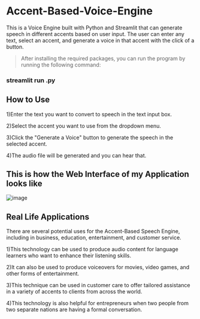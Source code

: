 # Accent-Based-Voice-Engine

This is a Voice Engine built with Python and Streamlit that can generate speech in different accents based on user input. The user can enter any text, select an accent, and generate a voice in that accent with the click of a button.

> After installing the required packages, you can run the program by running the following command:

### streamlit run <file name>.py


## How to Use
1)Enter the text you want to convert to speech in the text input box.
  
2)Select the accent you want to use from the dropdown menu.
  
3)Click the "Generate a Voice" button to generate the speech in the selected accent.
  
4)The audio file will be generated and you can hear that.

  
## This is how the Web Interface of my Application looks like
![image](https://user-images.githubusercontent.com/110174850/226158906-20a2e84c-5506-4180-b94d-7cb9e69d24b2.png)

## Real Life Applications
  
There are several potential uses for the Accent-Based Speech Engine, including in business,
education, entertainment, and customer service.

1)This technology can be used to produce audio content for language learners who want
to enhance their listening skills.
  
2)It can also be used to produce voiceovers for movies, video games, and other forms of
entertainment.
  
3)This technique can be used in customer care to offer tailored assistance in a variety of
accents to clients from across the world.
  
4)This technology is also helpful for entrepreneurs when two people from two separate
nations are having a formal conversation.

